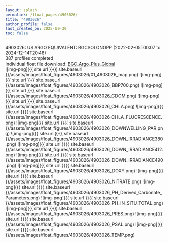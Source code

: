 ```yaml
---
layout: splash
permalink: /float_pages/4903026/
title: "4903026"
author_profile: false
last_created_on: 2025-09-30
toc: false
---
```

 
4903026: US ARGO EQUIVALENT: BGCSOLONOPP (2022-02-05T00:07 to 2024-12-14T20:48)\
387 profiles completed\
Individual float file download: [BGC_Argo_Plus_Global](https://ftp.soest.hawaii.edu/bgc_argo_plus/Individual_Floats/outliers_removed/4903026_Sprof_processed.nc)\
![img-png]({{ site.url }}{{ site.baseurl }}/assets/images/float_figures/4903026/01_4903026_map.png)
![img-png]({{ site.url }}{{ site.baseurl }}/assets/images/float_figures/4903026/4903026_BBP700.png)
![img-png]({{ site.url }}{{ site.baseurl }}/assets/images/float_figures/4903026/4903026_CDOM.png)
![img-png]({{ site.url }}{{ site.baseurl }}/assets/images/float_figures/4903026/4903026_CHLA.png)
![img-png]({{ site.url }}{{ site.baseurl }}/assets/images/float_figures/4903026/4903026_CHLA_FLUORESCENCE.png)
![img-png]({{ site.url }}{{ site.baseurl }}/assets/images/float_figures/4903026/4903026_DOWNWELLING_PAR.png)
![img-png]({{ site.url }}{{ site.baseurl }}/assets/images/float_figures/4903026/4903026_DOWN_IRRADIANCE380.png)
![img-png]({{ site.url }}{{ site.baseurl }}/assets/images/float_figures/4903026/4903026_DOWN_IRRADIANCE412.png)
![img-png]({{ site.url }}{{ site.baseurl }}/assets/images/float_figures/4903026/4903026_DOWN_IRRADIANCE490.png)
![img-png]({{ site.url }}{{ site.baseurl }}/assets/images/float_figures/4903026/4903026_DOXY.png)
![img-png]({{ site.url }}{{ site.baseurl }}/assets/images/float_figures/4903026/4903026_NITRATE.png)
![img-png]({{ site.url }}{{ site.baseurl }}/assets/images/float_figures/4903026/4903026_PH_Derived_Carbonate_Parameters.png)
![img-png]({{ site.url }}{{ site.baseurl }}/assets/images/float_figures/4903026/4903026_PH_IN_SITU_TOTAL.png)
![img-png]({{ site.url }}{{ site.baseurl }}/assets/images/float_figures/4903026/4903026_PRES.png)
![img-png]({{ site.url }}{{ site.baseurl }}/assets/images/float_figures/4903026/4903026_PSAL.png)
![img-png]({{ site.url }}{{ site.baseurl }}/assets/images/float_figures/4903026/4903026_TEMP.png)
